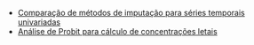 * [Comparação de métodos de imputação para séries temporais univariadas](https://rpubs.com/rubensocj/imputation-univariate)
* [Análise de Probit para cálculo de concentrações letais](https://rpubs.com/rubensocj/probit)
